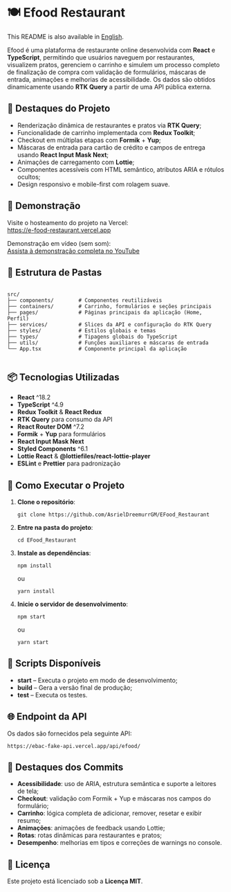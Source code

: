 <div>
  <h1>🍽️ Efood Restaurant</h1>
  <p>
    This README is also available in <a href="./README.md">English</a>.
  </p>
  <p>
    Efood é uma plataforma de restaurante online desenvolvida com <strong>React</strong> e
    <strong>TypeScript</strong>, permitindo que usuários naveguem por restaurantes, visualizem pratos,
    gerenciem o carrinho e simulem um processo completo de finalização de compra com validação de formulários,
    máscaras de entrada, animações e melhorias de acessibilidade. Os dados são obtidos dinamicamente usando
    <strong>RTK Query</strong> a partir de uma API pública externa.
  </p>
  <h2>📌 Destaques do Projeto</h2>
  <ul>
    <li>Renderização dinâmica de restaurantes e pratos via <strong>RTK Query</strong>;</li>
    <li>Funcionalidade de carrinho implementada com <strong>Redux Toolkit</strong>;</li>
    <li>Checkout em múltiplas etapas com <strong>Formik</strong> + <strong>Yup</strong>;</li>
    <li>Máscaras de entrada para cartão de crédito e campos de entrega usando <strong>React Input Mask Next</strong>;</li>
    <li>Animações de carregamento com <strong>Lottie</strong>;</li>
    <li>Componentes acessíveis com HTML semântico, atributos ARIA e rótulos ocultos;</li>
    <li>Design responsivo e mobile-first com rolagem suave.</li>
  </ul>
  <h2>🚀 Demonstração</h2>
  <p>
    Visite o hosteamento do projeto na Vercel:<br>
    <a href="https://e-food-restaurant.vercel.app" target="_blank">https://e-food-restaurant.vercel.app</a>
  </p>
  <p>
    Demonstração em vídeo (sem som):<br>
    <a href="https://www.youtube.com/watch?v=dnK2-_QMqaU" target="_blank">Assista à demonstração completa no YouTube</a>
  </p>
  <h2>📂 Estrutura de Pastas</h2>
  <pre><code>
src/
├── components/        # Componentes reutilizáveis
├── containers/        # Carrinho, formulários e seções principais
├── pages/             # Páginas principais da aplicação (Home, Perfil)
├── services/          # Slices da API e configuração do RTK Query
├── styles/            # Estilos globais e temas
├── types/             # Tipagens globais do TypeScript
├── utils/             # Funções auxiliares e máscaras de entrada
└── App.tsx            # Componente principal da aplicação
  </code></pre>
  <h2>📦 Tecnologias Utilizadas</h2>
  <ul>
    <li><strong>React</strong> ^18.2</li>
    <li><strong>TypeScript</strong> ^4.9</li>
    <li><strong>Redux Toolkit</strong> & <strong>React Redux</strong></li>
    <li><strong>RTK Query</strong> para consumo da API</li>
    <li><strong>React Router DOM</strong> ^7.2</li>
    <li><strong>Formik</strong> + <strong>Yup</strong> para formulários</li>
    <li><strong>React Input Mask Next</strong></li>
    <li><strong>Styled Components</strong> ^6.1</li>
    <li><strong>Lottie React</strong> & <strong>@lottiefiles/react-lottie-player</strong></li>
    <li><strong>ESLint</strong> e <strong>Prettier</strong> para padronização</li>
  </ul>
  <h2>🧪 Como Executar o Projeto</h2>
  <ol>
    <li>
      <strong>Clone o repositório</strong>:
      <pre><code>git clone https://github.com/AsrielDreemurrGM/EFood_Restaurant</code></pre>
    </li>
    <li>
      <strong>Entre na pasta do projeto</strong>:
      <pre><code>cd EFood_Restaurant</code></pre>
    </li>
    <li>
      <strong>Instale as dependências</strong>:
      <pre><code>npm install</code></pre>
      ou
      <pre><code>yarn install</code></pre>
    </li>
    <li>
      <strong>Inicie o servidor de desenvolvimento</strong>:
      <pre><code>npm start</code></pre>
      ou
      <pre><code>yarn start</code></pre>
    </li>
  </ol>
  <h2>🔧 Scripts Disponíveis</h2>
  <ul>
    <li><strong>start</strong> – Executa o projeto em modo de desenvolvimento;</li>
    <li><strong>build</strong> – Gera a versão final de produção;</li>
    <li><strong>test</strong> – Executa os testes.</li>
  </ul>
  <h2>🌐 Endpoint da API</h2>
  <p>
    Os dados são fornecidos pela seguinte API:
    <pre><code>https://ebac-fake-api.vercel.app/api/efood/</code></pre>
  </p>
  <h2>📌 Destaques dos Commits</h2>
  <ul>
    <li><strong>Acessibilidade</strong>: uso de ARIA, estrutura semântica e suporte a leitores de tela;</li>
    <li><strong>Checkout</strong>: validação com Formik + Yup e máscaras nos campos do formulário;</li>
    <li><strong>Carrinho</strong>: lógica completa de adicionar, remover, resetar e exibir resumo;</li>
    <li><strong>Animações</strong>: animações de feedback usando Lottie;</li>
    <li><strong>Rotas</strong>: rotas dinâmicas para restaurantes e pratos;</li>
    <li><strong>Desempenho</strong>: melhorias em tipos e correções de warnings no console.</li>
  </ul>
  <h2>📜 Licença</h2>
  <p>Este projeto está licenciado sob a <strong>Licença MIT</strong>.</p>
</div>
